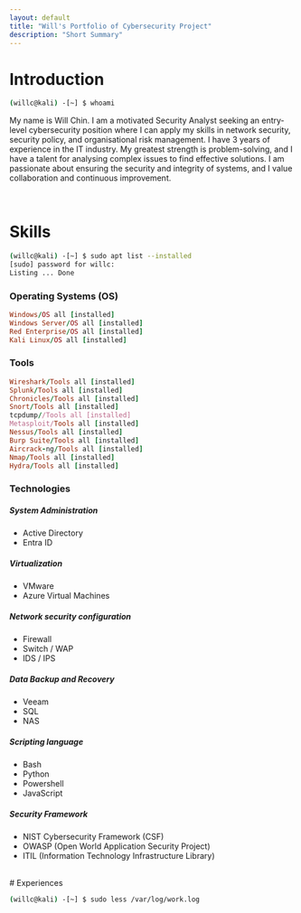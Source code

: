 ```yaml
---
layout: default
title: "Will's Portfolio of Cybersecurity Project"
description: "Short Summary"
---
```


# Introduction

```bash
(willc@kali) -[~] $ whoami
```
My name is Will Chin. I am a motivated Security Analyst seeking an entry-level cybersecurity position where I can apply my skills in network security, security policy, and organisational risk management. I have 3 years of experience in the IT industry. My greatest strength is problem-solving, and I have a talent for analysing complex issues to find effective solutions. I am passionate about ensuring the security and integrity of systems, and I value collaboration and continuous improvement.

<br>

# Skills

```bash
(willc@kali) -[~] $ sudo apt list --installed
[sudo] password for willc:
Listing ... Done
```
### Operating Systems (OS)

```ruby
Windows/OS all [installed]
Windows Server/OS all [installed]
Red Enterprise/OS all [installed]
Kali Linux/OS all [installed]
```

### Tools

```ruby
Wireshark/Tools all [installed]
Splunk/Tools all [installed]
Chronicles/Tools all [installed]
Snort/Tools all [installed]
tcpdump//Tools all [installed]
Metasploit/Tools all [installed]
Nessus/Tools all [installed]
Burp Suite/Tools all [installed]
Aircrack-ng/Tools all [installed]
Nmap/Tools all [installed]
Hydra/Tools all [installed]
```

### Technologies

##### System Administration
  - Active Directory
  - Entra ID

##### Virtualization
  - VMware
  - Azure Virtual Machines
  
##### Network security configuration
  - Firewall
  - Switch / WAP
  - IDS / IPS

##### Data Backup and Recovery
  - Veeam
  - SQL
  - NAS
  
##### Scripting language
  - Bash
  - Python
  - Powershell
  - JavaScript

##### Security Framework
  - NIST Cybersecurity Framework (CSF) 
  - OWASP (Open World Application Security Project)
  - ITIL (Information Technology Infrastructure Library)

<br>
# Experiences

```bash
(willc@kali) -[~] $ sudo less /var/log/work.log
```





